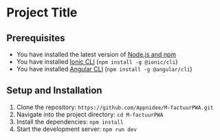 # Project Title


## Prerequisites
* You have installed the latest version of [Node.js and npm](https://nodejs.org/en/download/)
* You have installed [Ionic CLI](https://ionicframework.com/docs/intro/cli) (`npm install -g @ionic/cli`)
* You have installed [Angular CLI](https://angular.io/cli) (`npm install -g @angular/cli`)



## Setup and Installation

1. Clone the repository: `https://github.com/Appnidee/M-factuurPWA.git`
2. Navigate into the project directory: `cd M-factuurPWA`
3. Install the dependencies: `npm install`
4. Start the development server: `npm run dev`

